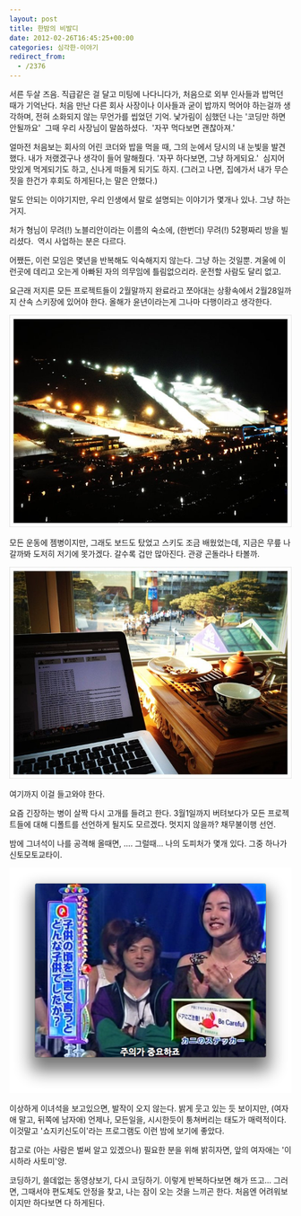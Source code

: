 ```yaml
---
layout: post
title: 한밤의 비발디
date: 2012-02-26T16:45:25+00:00
categories: 심각한-이야기
redirect_from:
  - /2376
---
```


서른 두살 즈음. 직급같은 걸 달고 미팅에 나다니다가, 처음으로 외부 인사들과 밥먹던 때가 기억난다. 처음 만난 다른 회사 사장이나 이사들과 굳이 밥까지 먹어야 하는걸까 생각하며, 전혀 소화되지 않는 무언가를 씹었던 기억. 낯가림이 심했던 나는 '코딩만 하면 안될까요'  그때 우리 사장님이 말씀하셨다.  '자꾸 먹다보면 괜찮아져.'

얼마전 처음보는 회사의 어린 코더와 밥을 먹을 때, 그의 눈에서 당시의 내 눈빛을 발견했다. 내가 저랬겠구나 생각이 들어 말해줬다. '자꾸 하다보면, 그냥 하게되요.'  심지어 맛있게 먹게되기도 하고, 신나게 떠들게 되기도 하지. (그러고 나면, 집에가서 내가 무슨 짓을 한건가 후회도 하게된다,는 말은 안했다.)

말도 안되는 이야기지만, 우리 인생에서 말로 설명되는 이야기가 몇개나 있나. 그냥 하는거지.

처가 형님이 무려(!) 노블리안이라는 이름의 숙소에, (한번더) 무려(!) 52평짜리 방을 빌리셨다.  역시 사업하는 분은 다르다.

어쨌든, 이런 모임은 몇년을 반복해도 익숙해지지 않는다. 그냥 하는 것일뿐. 겨울에 이런곳에 데리고 오는게 아빠된 자의 의무임에 틀림없으리라. 운전할 사람도 달리 없고.

요근래 저지른 모든 프로젝트들이 2월말까지 완료라고 쪼아대는 상황속에서 2월28일까지 산속 스키장에 있어야 한다. 올해가 윤년이라는게 그나마 다행이라고 생각한다.

![ ](/assets/media/uploads_1_cfile9.uf.17661D4D50849A171356D6.jpg)

모든 운동에 젬병이지만, 그래도 보드도 탔었고 스키도 조금 배웠었는데, 지금은 무릎 나갈까봐 도저히 저기에 못가겠다. 갈수록 겁만 많아진다. 관광 곤돌라나 타볼까.

![ ](/assets/media/uploads_1_cfile8.uf.1865244750849A3C252910.jpg)

여기까지 이걸 들고와야 한다.

요즘 긴장하는 병이 살짝 다시 고개를 들려고 한다. 3월1일까지 버텨보다가 모든 프로젝트들에 대해 디폴트를 선언하게 될지도 모르겠다. 멋지지 않을까? 채무불이행 선언.

밤에 그녀석이 나를 공격해 올때면, .... 그럴때... 나의 도피처가 몇개 있다. 그중 하나가 신토모토교타이.

![ ](/assets/media/uploads_1_cfile29.uf.2060B44A4F4A5913075D17.png)

이상하게 이녀석을 보고있으면, 발작이 오지 않는다. 밝게 웃고 있는 듯 보이지만, (여자애 말고, 뒤쪽에 남자애) 언제나, 모든일을, 시시한듯이 퉁쳐버리는 태도가 매력적이다. 이것말고 '쇼지키신도이'라는 프로그램도 이런 밤에 보기에 좋았다.

참고로 (아는 사람은 벌써 알고 있겠으나) 필요한 분을 위해 밝히자면, 앞의 여자애는 '이시하라 사토미'양.

코딩하기, 쓸데없는 동영상보기, 다시 코딩하기. 이렇게 반복하다보면 해가 뜨고... 그러면, 그때서야 편도체도 안정을 찾고, 나는 잠이 오는 것을 느끼곤 한다. 처음엔 어려워보이지만 하다보면 다 하게된다.
<div id=comments>
</div>
